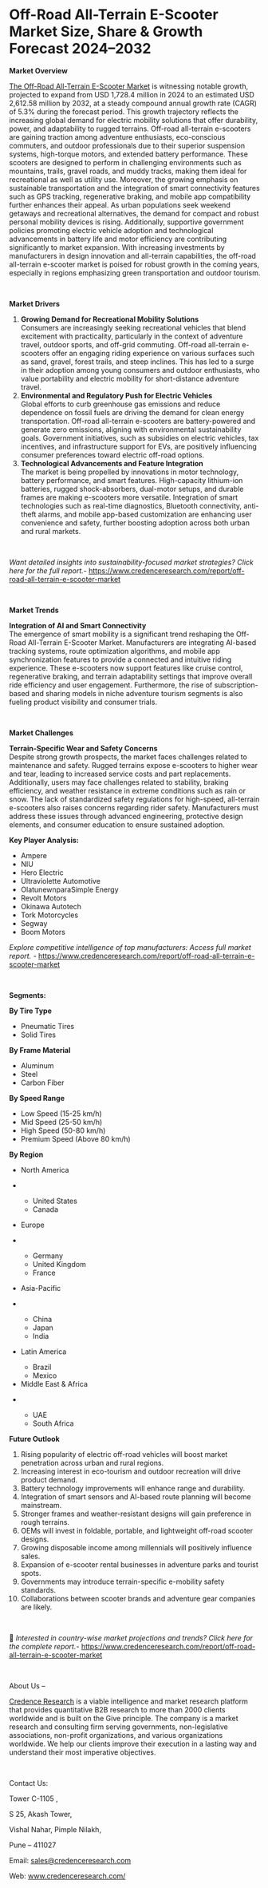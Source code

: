 # Off-Road All-Terrain E-Scooter Market Size, Share & Growth Forecast 2024–2032


<p><strong>Market Overview</strong></p>
<p><a href="https://www.credenceresearch.com/report/off-road-all-terrain-e-scooter-market">The Off-Road All-Terrain E-Scooter Market</a> is witnessing notable growth, projected to expand from USD 1,728.4 million in 2024 to an estimated USD 2,612.58 million by 2032, at a steady compound annual growth rate (CAGR) of 5.3% during the forecast period. This growth trajectory reflects the increasing global demand for electric mobility solutions that offer durability, power, and adaptability to rugged terrains. Off-road all-terrain e-scooters are gaining traction among adventure enthusiasts, eco-conscious commuters, and outdoor professionals due to their superior suspension systems, high-torque motors, and extended battery performance. These scooters are designed to perform in challenging environments such as mountains, trails, gravel roads, and muddy tracks, making them ideal for recreational as well as utility use. Moreover, the growing emphasis on sustainable transportation and the integration of smart connectivity features such as GPS tracking, regenerative braking, and mobile app compatibility further enhances their appeal. As urban populations seek weekend getaways and recreational alternatives, the demand for compact and robust personal mobility devices is rising. Additionally, supportive government policies promoting electric vehicle adoption and technological advancements in battery life and motor efficiency are contributing significantly to market expansion. With increasing investments by manufacturers in design innovation and all-terrain capabilities, the off-road all-terrain e-scooter market is poised for robust growth in the coming years, especially in regions emphasizing green transportation and outdoor tourism.</p>
<p><strong>&nbsp;</strong></p>
<p><strong>Market Drivers</strong></p>
<ol>
<li><strong> Growing Demand for Recreational Mobility Solutions</strong><br /> Consumers are increasingly seeking recreational vehicles that blend excitement with practicality, particularly in the context of adventure travel, outdoor sports, and off-grid commuting. Off-road all-terrain e-scooters offer an engaging riding experience on various surfaces such as sand, gravel, forest trails, and steep inclines. This has led to a surge in their adoption among young consumers and outdoor enthusiasts, who value portability and electric mobility for short-distance adventure travel.</li>
<li><strong> Environmental and Regulatory Push for Electric Vehicles</strong><br /> Global efforts to curb greenhouse gas emissions and reduce dependence on fossil fuels are driving the demand for clean energy transportation. Off-road all-terrain e-scooters are battery-powered and generate zero emissions, aligning with environmental sustainability goals. Government initiatives, such as subsidies on electric vehicles, tax incentives, and infrastructure support for EVs, are positively influencing consumer preferences toward electric off-road options.</li>
<li><strong> Technological Advancements and Feature Integration</strong><br /> The market is being propelled by innovations in motor technology, battery performance, and smart features. High-capacity lithium-ion batteries, rugged shock-absorbers, dual-motor setups, and durable frames are making e-scooters more versatile. Integration of smart technologies such as real-time diagnostics, Bluetooth connectivity, anti-theft alarms, and mobile app-based customization are enhancing user convenience and safety, further boosting adoption across both urban and rural markets.</li>
</ol>
<p><strong>&nbsp;</strong></p>
<p><em>Want detailed insights into sustainability-focused market strategies? Click here for the full report.- </em><a href="https://www.credenceresearch.com/report/off-road-all-terrain-e-scooter-market">https://www.credenceresearch.com/report/off-road-all-terrain-e-scooter-market</a></p>
<p>&nbsp;</p>
<p><strong>Market Trends</strong></p>
<p><strong>Integration of AI and Smart Connectivity</strong><br /> The emergence of smart mobility is a significant trend reshaping the Off-Road All-Terrain E-Scooter Market. Manufacturers are integrating AI-based tracking systems, route optimization algorithms, and mobile app synchronization features to provide a connected and intuitive riding experience. These e-scooters now support features like cruise control, regenerative braking, and terrain adaptability settings that improve overall ride efficiency and user engagement. Furthermore, the rise of subscription-based and sharing models in niche adventure tourism segments is also fueling product visibility and consumer trials.</p>
<p>&nbsp;</p>
<p><strong>Market Challenges</strong></p>
<p><strong>Terrain-Specific Wear and Safety Concerns</strong><br /> Despite strong growth prospects, the market faces challenges related to maintenance and safety. Rugged terrains expose e-scooters to higher wear and tear, leading to increased service costs and part replacements. Additionally, users may face challenges related to stability, braking efficiency, and weather resistance in extreme conditions such as rain or snow. The lack of standardized safety regulations for high-speed, all-terrain e-scooters also raises concerns regarding rider safety. Manufacturers must address these issues through advanced engineering, protective design elements, and consumer education to ensure sustained adoption.</p>
<p><strong>Key Player Analysis:</strong></p>
<ul>
<li>Ampere</li>
<li>NIU</li>
<li>Hero Electric</li>
<li>Ultraviolette Automotive</li>
<li>OlatunewnparaSimple Energy</li>
<li>Revolt Motors</li>
<li>Okinawa Autotech</li>
<li>Tork Motorcycles</li>
<li>Segway</li>
<li>Boom Motors</li>
</ul>
<p><em>Explore competitive intelligence of top manufacturers: Access full market report. - </em><a href="https://www.credenceresearch.com/report/off-road-all-terrain-e-scooter-market">https://www.credenceresearch.com/report/off-road-all-terrain-e-scooter-market</a></p>
<p>&nbsp;</p>
<p><strong>Segments:</strong></p>
<p><strong>By Tire Type</strong></p>
<ul>
<li>Pneumatic Tires</li>
<li>Solid Tires</li>
</ul>
<p><strong>By Frame Material</strong></p>
<ul>
<li>Aluminum</li>
<li>Steel</li>
<li>Carbon Fiber</li>
</ul>
<p><strong>By Speed Range</strong></p>
<ul>
<li>Low Speed (15-25 km/h)</li>
<li>Mid Speed (25-50 km/h)</li>
<li>High Speed (50-80 km/h)</li>
<li>Premium Speed (Above 80 km/h)</li>
</ul>
<p><strong>By Region</strong></p>
<ul>
<li>North America</li>
</ul>
<ul>
<li>&nbsp;</li>
<ul>
<li>United States</li>
<li>Canada</li>
</ul>
</ul>
<ul>
<li>Europe</li>
</ul>
<ul>
<li>&nbsp;</li>
<ul>
<li>Germany</li>
<li>United Kingdom</li>
<li>France</li>
</ul>
</ul>
<ul>
<li>Asia-Pacific</li>
</ul>
<ul>
<li>&nbsp;</li>
<ul>
<li>China</li>
<li>Japan</li>
<li>India</li>
</ul>
</ul>
<ul>
<li>Latin America</li>
<ul>
<li>Brazil</li>
<li>Mexico</li>
</ul>
<li>Middle East &amp; Africa</li>
</ul>
<ul>
<li>&nbsp;</li>
<ul>
<li>UAE</li>
<li>South Africa</li>
</ul>
</ul>
<p><strong>Future Outlook</strong></p>
<ol>
<li>Rising popularity of electric off-road vehicles will boost market penetration across urban and rural regions.</li>
<li>Increasing interest in eco-tourism and outdoor recreation will drive product demand.</li>
<li>Battery technology improvements will enhance range and durability.</li>
<li>Integration of smart sensors and AI-based route planning will become mainstream.</li>
<li>Stronger frames and weather-resistant designs will gain preference in rough terrains.</li>
<li>OEMs will invest in foldable, portable, and lightweight off-road scooter designs.</li>
<li>Growing disposable income among millennials will positively influence sales.</li>
<li>Expansion of e-scooter rental businesses in adventure parks and tourist spots.</li>
<li>Governments may introduce terrain-specific e-mobility safety standards.</li>
<li>Collaborations between scooter brands and adventure gear companies are likely.</li>
</ol>
<p>&nbsp;</p>
<p>📌 <em>Interested in country-wise market projections and trends? Click here for the complete report.- </em><a href="https://www.credenceresearch.com/report/off-road-all-terrain-e-scooter-market">https://www.credenceresearch.com/report/off-road-all-terrain-e-scooter-market</a></p>
<p>&nbsp;&nbsp;&nbsp;&nbsp;&nbsp;&nbsp;&nbsp;&nbsp;&nbsp;&nbsp;&nbsp;&nbsp;&nbsp;&nbsp;</p>
<p>About Us &ndash;</p>
<p><a href="https://www.credenceresearch.com/">Credence Research</a> is a viable intelligence and market research platform that provides quantitative B2B research to more than 2000 clients worldwide and is built on the Give principle. The company is a market research and consulting firm serving governments, non-legislative associations, non-profit organizations, and various organizations worldwide. We help our clients improve their execution in a lasting way and understand their most imperative objectives.</p>
<p>&nbsp;</p>
<p>Contact Us:</p>
<p>Tower C-1105 ,</p>
<p>S 25, Akash Tower,</p>
<p>Vishal Nahar, Pimple Nilakh,</p>
<p>Pune &ndash; 411027</p>
<p>Email: <a href="mailto:sales@credenceresearch.com">sales@credenceresearch.com</a></p>
<p>Web: <a href="http://www.credenceresearch.com/">www.credenceresearch.com/</a></p>
